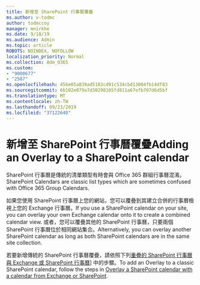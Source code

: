 ```yaml
---
title: 新增至 SharePoint 行事曆覆疊
ms.author: v-todmc
author: todmccoy
manager: mnirkhe
ms.date: 9/18/19
ms.audience: Admin
ms.topic: article
ROBOTS: NOINDEX, NOFOLLOW
localization_priority: Normal
ms.collection: Adm_O365
ms.custom:
- "9000677"
- "2587"
ms.openlocfilehash: 456e05a839ad5182cd91c534cbd13004fb14df83
ms.sourcegitcommit: 6b102e079a7d30298105fd811a67efb707d6d5bf
ms.translationtype: MT
ms.contentlocale: zh-TW
ms.lasthandoff: 09/23/2019
ms.locfileid: "37122640"
---
```

# <a name="adding-an-overlay-to-a-sharepoint-calendar"></a><span data-ttu-id="59a2b-102">新增至 SharePoint 行事曆覆疊</span><span class="sxs-lookup"><span data-stu-id="59a2b-102">Adding an Overlay to a SharePoint calendar</span></span>

<span data-ttu-id="59a2b-103">SharePoint 行事曆是傳統的清單類型有時會與 Office 365 群組行事曆混淆。</span><span class="sxs-lookup"><span data-stu-id="59a2b-103">SharePoint Calendars are classic list types which are sometimes confused with Office 365 Group Calendars.</span></span>
 
<span data-ttu-id="59a2b-104">如果您使用 SharePoint 行事曆上您的網站，您可以覆疊到其建立合併的行事曆檢視上您的 Exchange 行事曆。</span><span class="sxs-lookup"><span data-stu-id="59a2b-104">If you use a SharePoint calendar on your site, you can overlay your own Exchange calendar onto it to create a combined calendar view.</span></span> <span data-ttu-id="59a2b-105">或者，您可以覆疊其他的 SharePoint 行事曆，只要兩個 SharePoint 行事曆位於相同網站集合。</span><span class="sxs-lookup"><span data-stu-id="59a2b-105">Alternatively, you can overlay another SharePoint calendar as long as both SharePoint calendars are in the same site collection.</span></span>
 
<span data-ttu-id="59a2b-106">若要新增傳統的 SharePoint 行事曆覆疊，請依照下列[重疊的 SharePoint 行事曆與 Exchange 或 SharePoint 行事曆](https://support.office.com/article/Overlay-a-SharePoint-calendar-with-a-calendar-from-Exchange-or-SharePoint-4CAEBE59-3994-4A94-9322-B31ABB8A5E9A)] 中的步驟。</span><span class="sxs-lookup"><span data-stu-id="59a2b-106">To add an Overlay to a classic SharePoint calendar, follow the steps in [Overlay a SharePoint calendar with a calendar from Exchange or SharePoint](https://support.office.com/article/Overlay-a-SharePoint-calendar-with-a-calendar-from-Exchange-or-SharePoint-4CAEBE59-3994-4A94-9322-B31ABB8A5E9A).</span></span>
